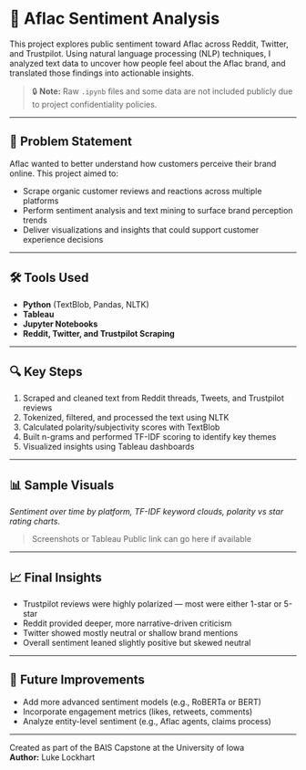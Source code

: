 # 🦆 Aflac Sentiment Analysis

This project explores public sentiment toward Aflac across Reddit, Twitter, and Trustpilot. Using natural language processing (NLP) techniques, I analyzed text data to uncover how people feel about the Aflac brand, and translated those findings into actionable insights.

> 🔒 **Note:** Raw `.ipynb` files and some data are not included publicly due to project confidentiality policies.

---

## 🧠 Problem Statement

Aflac wanted to better understand how customers perceive their brand online. This project aimed to:
- Scrape organic customer reviews and reactions across multiple platforms
- Perform sentiment analysis and text mining to surface brand perception trends
- Deliver visualizations and insights that could support customer experience decisions

---

## 🛠️ Tools Used

- **Python** (TextBlob, Pandas, NLTK)
- **Tableau**
- **Jupyter Notebooks**
- **Reddit, Twitter, and Trustpilot Scraping**

---

## 🔍 Key Steps

1. Scraped and cleaned text from Reddit threads, Tweets, and Trustpilot reviews
2. Tokenized, filtered, and processed the text using NLTK
3. Calculated polarity/subjectivity scores with TextBlob
4. Built n-grams and performed TF-IDF scoring to identify key themes
5. Visualized insights using Tableau dashboards

---

## 📊 Sample Visuals

*Sentiment over time by platform, TF-IDF keyword clouds, polarity vs star rating charts.*

> Screenshots or Tableau Public link can go here if available

---

## 📈 Final Insights

- Trustpilot reviews were highly polarized — most were either 1-star or 5-star
- Reddit provided deeper, more narrative-driven criticism
- Twitter showed mostly neutral or shallow brand mentions
- Overall sentiment leaned slightly positive but skewed neutral

---

## 🚀 Future Improvements

- Add more advanced sentiment models (e.g., RoBERTa or BERT)
- Incorporate engagement metrics (likes, retweets, comments)
- Analyze entity-level sentiment (e.g., Aflac agents, claims process)

---

Created as part of the BAIS Capstone at the University of Iowa  
**Author:** Luke Lockhart
